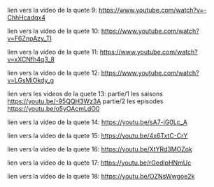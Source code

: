 lien vers la video de la quete 9:
https://www.youtube.com/watch?v=-ChhHcadqx4


lien vers la video de la quete 10:
https://www.youtube.com/watch?v=F6ZnpAzy_TI


lien vers la video de la quete 11:
https://www.youtube.com/watch?v=xXCNfh4q3_8


lien vers la video de la quete 12:
https://www.youtube.com/watch?v=LGsMiOkdy_g


lien vers les videos de la quete 13:
partie/1 les saisons
https://youtu.be/-95QQH3Wz3A
partie/2 les episodes
https://youtu.be/o5yOAcmLdO0


lien vers la video de la quete 14:
https://youtu.be/sA7-iG0Lc_A


lien vers la video de la quete 15:
https://youtu.be/4x6TxtC-CrY


lien vers la video de la quete 16:
https://youtu.be/XtYRd3MOZok


lien vers la video de la quete 17:
https://youtu.be/rGedIpHNmUc


lien vers la video de la quete 18:
https://youtu.be/OZNsWwgoe2k